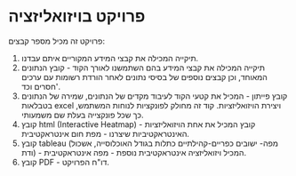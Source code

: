 # פרויקט בויזואליזציה
פרויקט זה מכיל מספר קבצים:
1. תיקייה המכילה את קבצי המידע המקוריים איתם עבדנו.
2. תיקייה המכילה את קבצי המידע בהם השתמשנו לאורך הקוד - קובץ הנתונים המאוחד, וכן קבצים נוספים של בסיסי נתונים לאחר הורדת רשומות עם ערכים חסרים וכד'.
3. קובץ פייתון - המכיל את קטעי הקוד לעיבוד מקדים של הנתונים, שמירה של הנתונים בטבלאות excel ויצירת הויזואליזציות. קוד זה מחולק לפונקציות לנוחות המשתמש, כך שכל פונקצייה בעלת שם משמעותי.
4. קובץ html (Interactive Heatmap) - קובץ המכיל את אחת הויזואליזציות האינטראקטיביות שיצרנו - מפת חום אינטראקטיבית.
5. קובץ tableau (מפה- ישובים כפריים-קהילתיים כתלות בגודל האוכלוסייה, אשכול ודת) - המכיל ויזואליזציה אינטראקטיבית נוספת - מפה אינטראקטיבית.
6. קובץ PDF - דו"ח הפרויקט.
